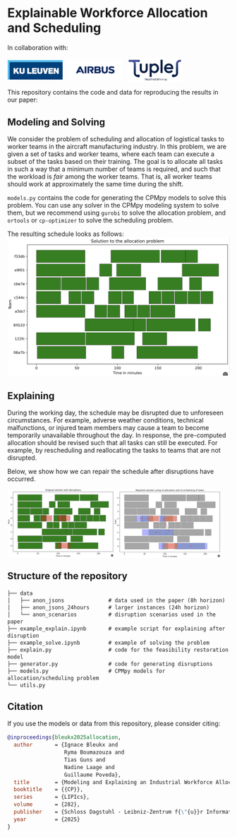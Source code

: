 # Explainable Workforce Allocation and Scheduling

In collaboration with:

<div style="display: flex; align-items: center; gap: 10px;">
  <img src="fig/KUL_Logo.png" width=25%>
  <img src="fig/Airbus_Logo.png" width=25%>
  <img src="fig/TUPLES_logo.webp", width=25%>
</div>


This repository contains the code and data for reproducing the results in our paper:

## Modeling and Solving
We consider the problem of scheduling and allocation of logistical tasks to worker teams in the aircraft manufacturing industry.
In this problem, we are given a set of tasks and worker teams, where each team can execute a subset of the tasks based on their training.
The goal is to allocate all tasks in such a way that a minimum number of teams is required, and such that the workload is _fair_ among the worker teams.
That is, all worker teams should work at approximately the same time during the shift.

`models.py` contains the code for generating the CPMpy models to solve this problem. You can use any solver in the CPMpy modeling system to solve them, but we recommend using `gurobi` to solve the allocation problem, and `ortools` or `cp-optimizer` to solve the scheduling problem.

The resulting schedule looks as follows:
![Optimal and fair schedule](fig/solution.png)

## Explaining
During the working day, the schedule may be disrupted due to unforeseen circumstances.
For example, adverse weather conditions, technical malfunctions, or injured team members may cause a team to become temporarily unavailable throughout the day.
In response, the pre-computed allocation should be revised such that all tasks can still be executed.
For example, by rescheduling and reallocating the tasks to teams that are not disrupted.

Below, we show how we can repair the schedule after disruptions have occurred.

<div style="display: flex; align-items: center;">
  <img src="fig/disruption.png" width=48%>
  <img src="fig/repair.png" width=48%>
</div>


## Structure of the repository
```
├── data
│   ├── anon_jsons              # data used in the paper (8h horizon)
│   ├── anon_jsons_24hours      # larger instances (24h horizon)
│   └── anon_scenarios          # disruption scenarios used in the paper
├── example_explain.ipynb       # example script for explaining after disruption
├── example_solve.ipynb         # example of solving the problem
├── explain.py                  # code for the feasibility restoration model
├── generator.py                # code for generating disruptions
├── models.py                   # CPMpy models for allocation/scheduling problem
└── utils.py
```

## Citation

If you use the models or data from this repository, please consider citing:
```bibtex
@inproceedings{bleukx2025allocation,
  author       = {Ignace Bleukx and
                  Ryma Boumazouza and
                  Tias Guns and
                  Nadine Laage and
                  Guillaume Poveda},
  title        = {Modeling and Explaining an Industrial Workforce Allocation and Scheduling Problem},
  booktitle    = {{CP}},
  series       = {LIPIcs},
  volume       = {282},
  publisher    = {Schloss Dagstuhl - Leibniz-Zentrum f{\"{u}}r Informatik},
  year         = {2025}
}
```
